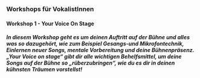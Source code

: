 ### Workshops für VokalistInnen
#### Workshop 1 - Your Voice On Stage
##### In diesem Workshop geht es um deinen Auftritt auf der Bühne und alles was so dazugehört, wie zum Beispiel Gesangs-und Mikrofontechnik,  Einlernen neuer Songs, mentale Vorbereitung und deine Bühnenpräsenz.  „Your Voice on stage“ gibt dir alle wichtigen Behelfsmittel, um deine Songs auf der Bühne so „rüberzubringen“, wie du es dir in deinen kühnsten Träumen vorstellst!
